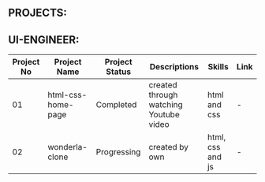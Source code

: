 ## PROJECTS:

## UI-ENGINEER:

| Project No | Project Name | Project Status | Descriptions | Skills | Link |
|------------|--------------|----------------|--------------|------|--------|
| 01 | html-css-home-page | Completed | created through watching Youtube video | html and css | - |
| 02 | wonderla-clone | Progressing | created by own | html, css and js | - |